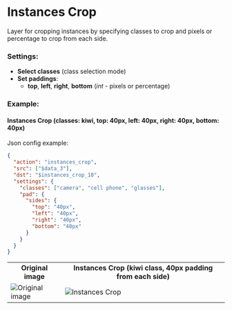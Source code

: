 # Instances Crop

Layer for cropping instances by specifying classes to crop and pixels or percentage to crop from each side.

### Settings:

- **Select classes** (class selection mode)
- **Set paddings**:
  - **top**, **left**, **right**, **bottom** (_int_ - pixels or percentage)

### Example:

#### Instances Crop (classes: kiwi, top: 40px, left: 40px, right: 40px, bottom: 40px)

Json config example:

```json
{
  "action": "instances_crop",
  "src": ["$data_3"],
  "dst": "$instances_crop_10",
  "settings": {
    "classes": ["camera", "cell phone", "glasses"],
    "pad": {
      "sides": {
        "top": "40px",
        "left": "40px",
        "right": "40px",
        "bottom": "40px"
      }
    }
  }
}
```

<table>
<tr>
<td style="text-align:center"><strong>Original image</strong></td>
<td style="text-align:center"><strong>Instances Crop (kiwi class, 40px padding from each side)</strong></td>
</tr>
<tr>
<td> <img src="https://github.com/supervisely-ecosystem/dtl-v2/assets/79905215/22476d1c-684b-4ce0-9675-ba5fc5b34370" alt="Original image" /> </td>
<td> <img src="https://github.com/supervisely-ecosystem/dtl-v2/assets/79905215/ccdf3074-fbe9-4278-ba64-e067f4cdd939" alt="Instances Crop" /> </td>
</tr>
</table>
